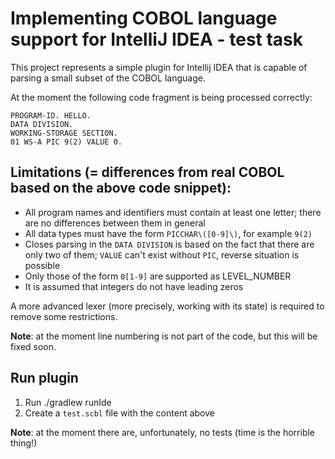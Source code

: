# Implementing COBOL language support for IntelliJ IDEA - test task

This project represents a simple plugin for Intellij IDEA that is capable of parsing a small subset of the COBOL language.

At the moment the following code fragment is being processed correctly:

```
PROGRAM-ID. HELLO.
DATA DIVISION.
WORKING-STORAGE SECTION.
01 WS-A PIC 9(2) VALUE 0.
```

## Limitations (= differences from real COBOL based on the above code snippet):

- All program names and identifiers must contain at least one letter; there are no differences between them in general
- All data types must have the form `PICCHAR\([0-9]\)`, for example `9(2)`
- Closes parsing in the `DATA DIVISION` is based on the fact that there are only two of them; `VALUE` can't exist without `PIC`, reverse situation is possible
- Only those of the form `0[1-9]` are supported as LEVEL_NUMBER
- It is assumed that integers do not have leading zeros

A more advanced lexer (more precisely, working with its state) is required to remove some restrictions.

__Note__: at the moment line numbering is not part of the code, but this will be fixed soon.

## Run plugin
1. Run ./gradlew runIde
2. Create a `test.scbl` file with the content above

__Note__: at the moment there are, unfortunately, no tests (time is the horrible thing!)